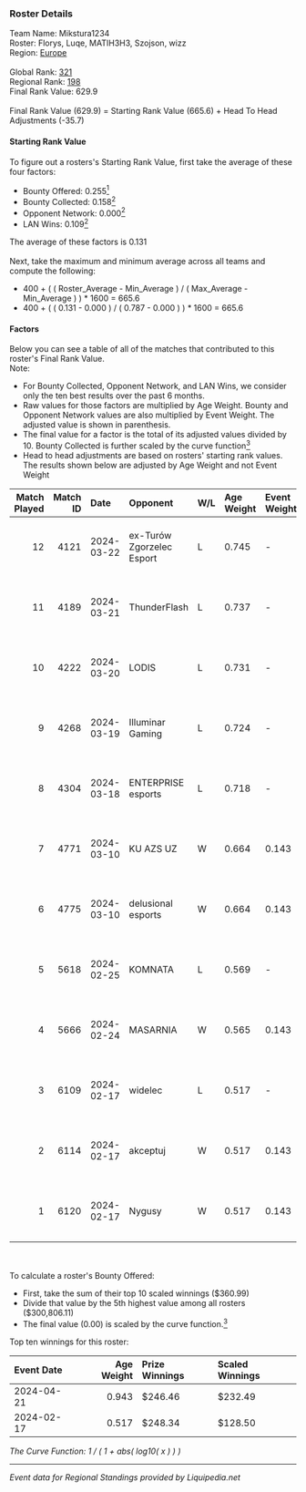 ### Roster Details<br />
Team Name: Mikstura1234<br />
Roster: Florys, Luqe, MATIH3H3, Szojson, wizz<br />
Region: [Europe]( ../standings_europe.md)<br />
<br />
Global Rank: [321](../standings_global.md)<br />
Regional Rank: [198]( ../standings_europe.md)<br />
Final Rank Value:  629.9<br />
<br />
Final Rank Value (629.9) = Starting Rank Value (665.6) + Head To Head Adjustments (-35.7)<br />

#### Starting Rank Value<br />
To figure out a rosters's Starting Rank Value, first take the average of these four factors:<br />
- Bounty Offered: 0.255[<sup>1</sup>](#table2)
- Bounty Collected: 0.158[<sup>2</sup>](#table1)
- Opponent Network: 0.000[<sup>2</sup>](#table1)
- LAN Wins: 0.109[<sup>2</sup>](#table1)

The average of these factors is 0.131<br />
<br />
Next, take the maximum and minimum average across all teams and compute the following:<br />
- 400 + ( ( Roster_Average - Min_Average ) / ( Max_Average - Min_Average ) ) * 1600 = 665.6
- 400 + ( ( 0.131 - 0.000 ) / ( 0.787 - 0.000 ) ) * 1600 = 665.6


#### Factors<br />
Below you can see a table of all of the matches that contributed to this roster's Final Rank Value.<br />
Note:<br />

- For Bounty Collected, Opponent Network, and LAN Wins, we consider only the ten best results over the past 6 months.
- Raw values for those factors are multiplied by Age Weight. Bounty and Opponent Network values are also multiplied by Event Weight. The adjusted value is shown in parenthesis.
- The final value for a factor is the total of its adjusted values divided by 10. Bounty Collected is further scaled by the curve function[<sup>3</sup>](#curveFunction)
- Head to head adjustments are based on rosters' starting rank values. The results shown below are adjusted by Age Weight and not Event Weight
<span id="table1"></span><br />


| Match Played | Match ID | Date       | Opponent                  | W/L | Age Weight | Event Weight | Bounty Collected | Opponent Network | LAN Wins  | H2H Adj. | Roster                                |
| -: | -: | :- | :- | :- | :- | :- | :- | :- | :- | -: | :- |
|           12 |     4121 | 2024-03-22 | ex-Turów Zgorzelec Esport | L   | 0.745      | -            | -                | -                | -         |    -7.60 | Florys, Luqe, MATIH3H3, Szojson, wizz |
|           11 |     4189 | 2024-03-21 | ThunderFlash              | L   | 0.737      | -            | -                | -                | -         |    -6.94 | Florys, Luqe, MATIH3H3, Szojson, wizz |
|           10 |     4222 | 2024-03-20 | LODIS                     | L   | 0.731      | -            | -                | -                | -         |   -13.22 | Florys, Luqe, MATIH3H3, Szojson, wizz |
|            9 |     4268 | 2024-03-19 | Illuminar Gaming          | L   | 0.724      | -            | -                | -                | -         |    -8.14 | Florys, Luqe, MATIH3H3, Szojson, wizz |
|            8 |     4304 | 2024-03-18 | ENTERPRISE esports        | L   | 0.718      | -            | -                | -                | -         |    -4.41 | Florys, Luqe, MATIH3H3, Szojson, wizz |
|            7 |     4771 | 2024-03-10 | KU AZS UZ                 | W   | 0.664      | 0.143        | 0.000 (0.000)    | 0.018 (0.002)    | 0 (0.000) |     3.98 | Florys, Luqe, Speeky, Szojson, wizz   |
|            6 |     4775 | 2024-03-10 | delusional esports        | W   | 0.664      | 0.143        | 0.000 (0.000)    | 0.000 (0.000)    | 0 (0.000) |     3.87 | Florys, Luqe, Speeky, Szojson, wizz   |
|            5 |     5618 | 2024-02-25 | KOMNATA                   | L   | 0.569      | -            | -                | -                | -         |    -9.08 | Florys, Luqe, MATIH3H3, Szojson, wizz |
|            4 |     5666 | 2024-02-24 | MASARNIA                  | W   | 0.565      | 0.143        | 0.000 (0.000)    | 0.000 (0.000)    | 0 (0.000) |     3.21 | Florys, Luqe, MATIH3H3, Szojson, wizz |
|            3 |     6109 | 2024-02-17 | widelec                   | L   | 0.517      | -            | -                | -                | -         |    -8.01 | Florys, Luqe, MATIH3H3, Szojson, wizz |
|            2 |     6114 | 2024-02-17 | akceptuj                  | W   | 0.517      | 0.143        | 0.001 (0.000)    | 0.028 (0.002)    | 1 (0.517) |     7.68 | Florys, Luqe, MATIH3H3, Szojson, wizz |
|            1 |     6120 | 2024-02-17 | Nygusy                    | W   | 0.517      | 0.143        | 0.000 (0.000)    | 0.000 (0.000)    | 1 (0.517) |     2.98 | Florys, Luqe, MATIH3H3, Szojson, wizz |

<br />
<span id="table2"></span><br />
To calculate a roster's Bounty Offered:<br />

- First, take the sum of their top 10 scaled winnings ($360.99)
- Divide that value by the 5th highest value among all rosters ($300,806.11)
- The final value (0.00) is scaled by the curve function.[<sup>3</sup>](#curveFunction)

Top ten winnings for this roster:<br />

| Event Date | Age Weight | Prize Winnings | Scaled Winnings |
| :- | -: | :- | :- |
| 2024-04-21 |      0.943 | $246.46        | $232.49         |
| 2024-02-17 |      0.517 | $248.34        | $128.50         |


<span id="curveFunction"></span>_The Curve Function: 1 / ( 1 + abs( log10( x ) ) )_<br />

---
_Event data for Regional Standings provided by Liquipedia.net_<br />
